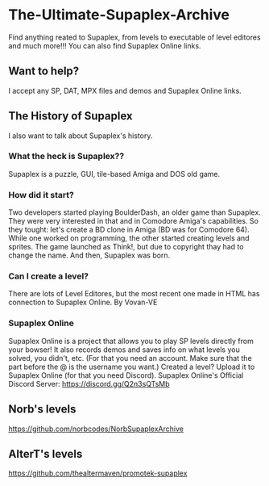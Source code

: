 # The-Ultimate-Supaplex-Archive
Find anything reated to Supaplex, from levels to executable of level editores and much more!!! You can also find Supaplex Online links.
## Want to help?
I accept any SP, DAT, MPX files and demos and Supaplex Online links. 
## The History of Supaplex
I also want to talk about Supaplex's history. 
### What the heck is Supaplex?? 
Supaplex is a puzzle, GUI, tile-based Amiga and DOS old game.
### How did it start? 
Two developers started playing BoulderDash, an older game than Supaplex. They were very interested in that and in Comodore Amiga's capabilities. So they tought: let's create a BD clone in Amiga (BD was for Comodore 64).
While one worked on programming, the other started creating levels and sprites. The game launched as Think!, but due to copyright thay had to change the name. And then, Supaplex was born. 
### Can I create a level? 
There are lots of Level Editores, but the most recent one made in HTML has connection to Supaplex Online. 
By Vovan-VE
### Supaplex Online
Supaplex Online is a project that allows you to play SP levels directly from your bowser! It also records demos and saves info on what levels you solved, you didn't, etc. (For that you need an account. Make sure that the part before the @ is the username you want.)
Created a level? Upload it to Supaplex Online (for that you need Discord). 
Supaplex Online's Official Discord Server: https://discord.gg/Q2n3sQTsMb 
###
## Norb's levels
https://github.com/norbcodes/NorbSupaplexArchive 
## AlterT's levels
https://github.com/thealtermaven/promotek-supaplex
